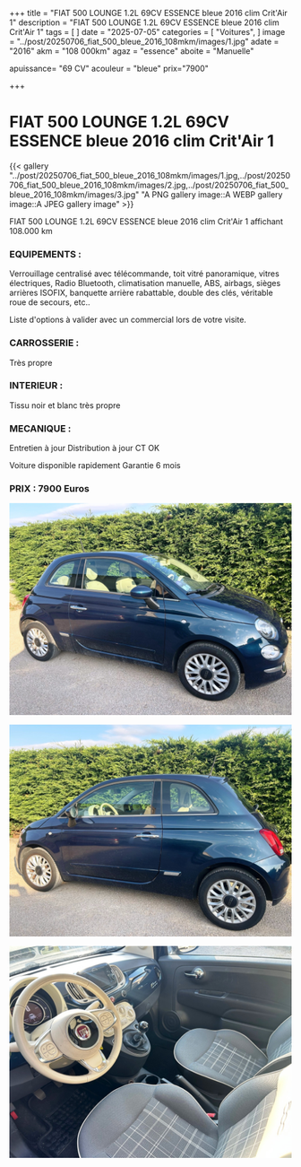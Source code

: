 +++
title = "FIAT 500 LOUNGE 1.2L 69CV ESSENCE bleue 2016 clim Crit'Air 1"
description = "FIAT 500 LOUNGE 1.2L 69CV ESSENCE bleue 2016 clim Crit'Air 1"
tags = [
]
date = "2025-07-05"
categories = [
    "Voitures",
]
image = "../post/20250706_fiat_500_bleue_2016_108mkm/images/1.jpg"
adate = "2016"
akm = "108 000km"
agaz = "essence"
aboite = "Manuelle"

apuissance= "69 CV"
acouleur = "bleue"
prix="7900"

+++

# FIAT 500 LOUNGE 1.2L 69CV ESSENCE bleue 2016 clim Crit'Air 1

{{< gallery "../post/20250706_fiat_500_bleue_2016_108mkm/images/1.jpg,../post/20250706_fiat_500_bleue_2016_108mkm/images/2.jpg,../post/20250706_fiat_500_bleue_2016_108mkm/images/3.jpg" "A PNG gallery image::A WEBP gallery image::A JPEG gallery image" >}}


FIAT 500 LOUNGE 1.2L 69CV ESSENCE bleue 2016 clim Crit'Air 1 affichant 108.000 km


### EQUIPEMENTS :
Verrouillage centralisé avec télécommande, toit vitré panoramique, vitres électriques, Radio Bluetooth, climatisation manuelle, ABS, airbags, sièges arrières ISOFIX, banquette arrière rabattable, double des clés, véritable roue de secours, etc..


Liste d'options à valider avec un commercial lors de votre visite.


### CARROSSERIE :
 Très propre  


### INTERIEUR :
Tissu noir et blanc très propre

### MECANIQUE :
Entretien à jour
Distribution à jour
CT OK




Voiture disponible rapidement
Garantie 6 mois


### PRIX : 7900 Euros


<!-- more -->


![](images/1.jpg)

![](images/2.jpg)

![](images/3.jpg)

